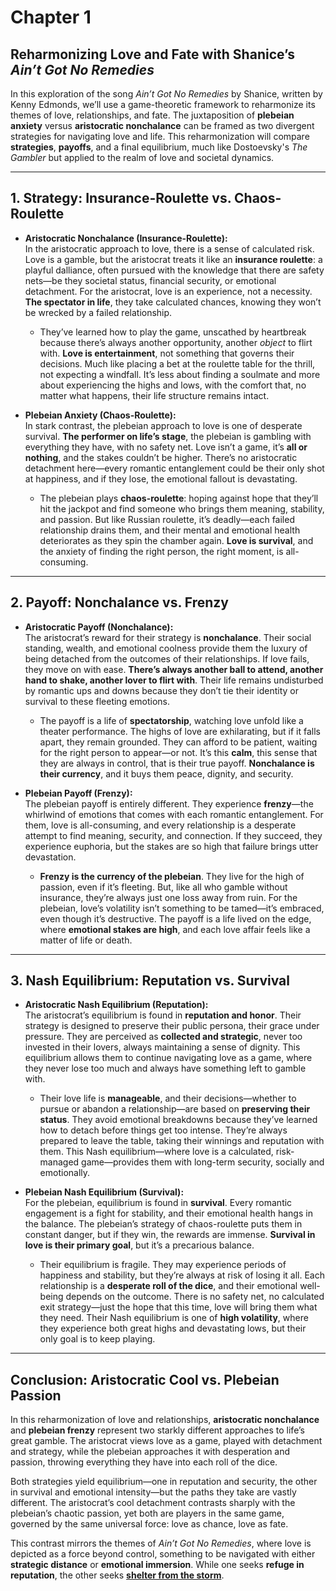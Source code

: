 # Chapter 1
## Reharmonizing Love and Fate with Shanice’s *Ain’t Got No Remedies*

In this exploration of the song *Ain’t Got No Remedies* by Shanice, written by Kenny Edmonds, we’ll use a game-theoretic framework to reharmonize its themes of love, relationships, and fate. The juxtaposition of **plebeian anxiety** versus **aristocratic nonchalance** can be framed as two divergent strategies for navigating love and life. This reharmonization will compare **strategies**, **payoffs**, and a final equilibrium, much like Dostoevsky's *The Gambler* but applied to the realm of love and societal dynamics.

---

## 1. Strategy: Insurance-Roulette vs. Chaos-Roulette

- **Aristocratic Nonchalance (Insurance-Roulette):**  
  In the aristocratic approach to love, there is a sense of calculated risk. Love is a gamble, but the aristocrat treats it like an **insurance roulette**: a playful dalliance, often pursued with the knowledge that there are safety nets—be they societal status, financial security, or emotional detachment. For the aristocrat, love is an experience, not a necessity. **The spectator in life**, they take calculated chances, knowing they won’t be wrecked by a failed relationship. 

  - They’ve learned how to play the game, unscathed by heartbreak because there’s always another opportunity, another *object* to flirt with. **Love is entertainment**, not something that governs their decisions. Much like placing a bet at the roulette table for the thrill, not expecting a windfall. It’s less about finding a soulmate and more about experiencing the highs and lows, with the comfort that, no matter what happens, their life structure remains intact.

- **Plebeian Anxiety (Chaos-Roulette):**  
  In stark contrast, the plebeian approach to love is one of desperate survival. **The performer on life’s stage**, the plebeian is gambling with everything they have, with no safety net. Love isn’t a game, it’s **all or nothing**, and the stakes couldn’t be higher. There’s no aristocratic detachment here—every romantic entanglement could be their only shot at happiness, and if they lose, the emotional fallout is devastating. 

  - The plebeian plays **chaos-roulette**: hoping against hope that they’ll hit the jackpot and find someone who brings them meaning, stability, and passion. But like Russian roulette, it’s deadly—each failed relationship drains them, and their mental and emotional health deteriorates as they spin the chamber again. **Love is survival**, and the anxiety of finding the right person, the right moment, is all-consuming.

---

## 2. Payoff: Nonchalance vs. Frenzy

- **Aristocratic Payoff (Nonchalance):**  
  The aristocrat’s reward for their strategy is **nonchalance**. Their social standing, wealth, and emotional coolness provide them the luxury of being detached from the outcomes of their relationships. If love fails, they move on with ease. **There’s always another ball to attend, another hand to shake, another lover to flirt with**. Their life remains undisturbed by romantic ups and downs because they don’t tie their identity or survival to these fleeting emotions.

  - The payoff is a life of **spectatorship**, watching love unfold like a theater performance. The highs of love are exhilarating, but if it falls apart, they remain grounded. They can afford to be patient, waiting for the right person to appear—or not. It’s this **calm**, this sense that they are always in control, that is their true payoff. **Nonchalance is their currency**, and it buys them peace, dignity, and security.

- **Plebeian Payoff (Frenzy):**  
  The plebeian payoff is entirely different. They experience **frenzy**—the whirlwind of emotions that comes with each romantic entanglement. For them, love is all-consuming, and every relationship is a desperate attempt to find meaning, security, and connection. If they succeed, they experience euphoria, but the stakes are so high that failure brings utter devastation.

  - **Frenzy is the currency of the plebeian**. They live for the high of passion, even if it’s fleeting. But, like all who gamble without insurance, they’re always just one loss away from ruin. For the plebeian, love’s volatility isn’t something to be tamed—it’s embraced, even though it’s destructive. The payoff is a life lived on the edge, where **emotional stakes are high**, and each love affair feels like a matter of life or death. 

---

## 3. Nash Equilibrium: Reputation vs. Survival

- **Aristocratic Nash Equilibrium (Reputation):**  
  The aristocrat’s equilibrium is found in **reputation and honor**. Their strategy is designed to preserve their public persona, their grace under pressure. They are perceived as **collected and strategic**, never too invested in their lovers, always maintaining a sense of dignity. This equilibrium allows them to continue navigating love as a game, where they never lose too much and always have something left to gamble with.

  - Their love life is **manageable**, and their decisions—whether to pursue or abandon a relationship—are based on **preserving their status**. They avoid emotional breakdowns because they’ve learned how to detach before things get too intense. They’re always prepared to leave the table, taking their winnings and reputation with them. This Nash equilibrium—where love is a calculated, risk-managed game—provides them with long-term security, socially and emotionally.

- **Plebeian Nash Equilibrium (Survival):**  
  For the plebeian, equilibrium is found in **survival**. Every romantic engagement is a fight for stability, and their emotional health hangs in the balance. The plebeian’s strategy of chaos-roulette puts them in constant danger, but if they win, the rewards are immense. **Survival in love is their primary goal**, but it’s a precarious balance.

  - Their equilibrium is fragile. They may experience periods of happiness and stability, but they’re always at risk of losing it all. Each relationship is a **desperate roll of the dice**, and their emotional well-being depends on the outcome. There is no safety net, no calculated exit strategy—just the hope that this time, love will bring them what they need. Their Nash equilibrium is one of **high volatility**, where they experience both great highs and devastating lows, but their only goal is to keep playing.

---

## Conclusion: Aristocratic Cool vs. Plebeian Passion

In this reharmonization of love and relationships, **aristocratic nonchalance** and **plebeian frenzy** represent two starkly different approaches to life’s great gamble. The aristocrat views love as a game, played with detachment and strategy, while the plebeian approaches it with desperation and passion, throwing everything they have into each roll of the dice. 

Both strategies yield equilibrium—one in reputation and security, the other in survival and emotional intensity—but the paths they take are vastly different. The aristocrat’s cool detachment contrasts sharply with the plebeian’s chaotic passion, yet both are players in the same game, governed by the same universal force: love as chance, love as fate.

This contrast mirrors the themes of *Ain’t Got No Remedies*, where love is depicted as a force beyond control, something to be navigated with either **strategic distance** or **emotional immersion**. While one seeks **refuge in reputation**, the other seeks **[shelter from the storm](https://www.youtube.com/watch?v=-gsDBuHwqbM)**.

